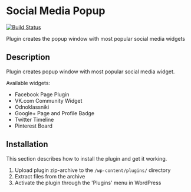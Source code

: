 # Social Media Popup

[![Build Status](https://travis-ci.org/gruz0/social-media-popup.svg?branch=master)](https://travis-ci.org/gruz0/social-media-popup)

Plugin creates the popup window with most popular social media widgets

## Description
Plugin creates popup window with most popular social media widget.

Available widgets:
* Facebook Page Plugin
* VK.com Community Widget
* Odnoklassniki
* Google+ Page and Profile Badge
* Twitter Timeline
* Pinterest Board

## Installation

This section describes how to install the plugin and get it working.

1. Upload plugin zip-archive to the `/wp-content/plugins/` directory
2. Extract files from the archive
3. Activate the plugin through the 'Plugins' menu in WordPress

